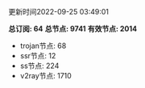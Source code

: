 更新时间2022-09-25 03:49:01

**总订阅: 64**
**总节点: 9741**
**有效节点: 2014**
- trojan节点: 68
- ssr节点: 12
- ss节点: 224
- v2ray节点: 1710
